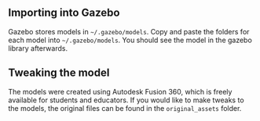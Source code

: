 ## Importing into Gazebo
Gazebo stores models in `~/.gazebo/models`. Copy and paste the folders for each model into `~/.gazebo/models`. You should see the model in the gazebo library afterwards. 

## Tweaking the model
The models were created using Autodesk Fusion 360, which is freely available for students and educators. If you would like to make tweaks to the models, the original files can be found in the `original_assets` folder. 
